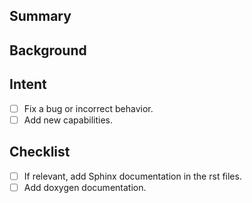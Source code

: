 ## Summary

## Background

## Intent

- [ ] Fix a bug or incorrect behavior.
- [ ] Add new capabilities.

## Checklist

- [ ] If relevant, add Sphinx documentation in the rst files. 
- [ ] Add doxygen documentation. 
